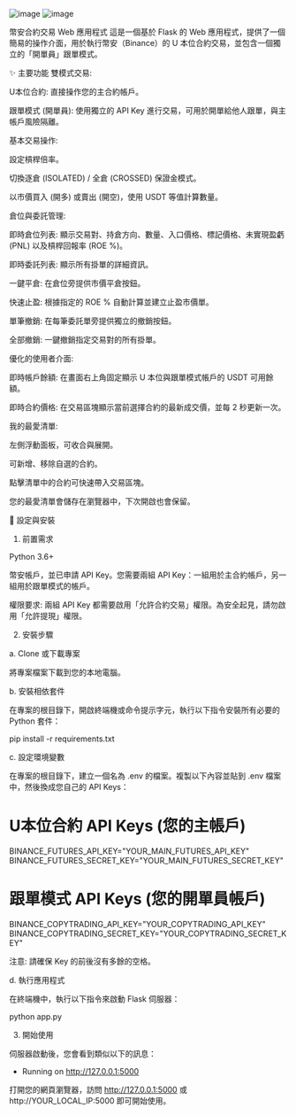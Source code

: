 ![image](https://github.com/user-attachments/assets/16fae020-e9b0-4570-a340-90e4bcf3e0c6)
![image](https://github.com/user-attachments/assets/03ae879c-af66-4e0f-979b-fa24d8ba20f6)


幣安合約交易 Web 應用程式
這是一個基於 Flask 的 Web 應用程式，提供了一個簡易的操作介面，用於執行幣安（Binance）的 U 本位合約交易，並包含一個獨立的「開單員」跟單模式。

✨ 主要功能
雙模式交易:

U本位合約: 直接操作您的主合約帳戶。

跟單模式 (開單員): 使用獨立的 API Key 進行交易，可用於開單給他人跟單，與主帳戶風險隔離。

基本交易操作:

設定槓桿倍率。

切換逐倉 (ISOLATED) / 全倉 (CROSSED) 保證金模式。

以市價買入 (開多) 或賣出 (開空)，使用 USDT 等值計算數量。

倉位與委託管理:

即時倉位列表: 顯示交易對、持倉方向、數量、入口價格、標記價格、未實現盈虧 (PNL) 以及槓桿回報率 (ROE %)。

即時委託列表: 顯示所有掛單的詳細資訊。

一鍵平倉: 在倉位旁提供市價平倉按鈕。

快速止盈: 根據指定的 ROE % 自動計算並建立止盈市價單。

單筆撤銷: 在每筆委託單旁提供獨立的撤銷按鈕。

全部撤銷: 一鍵撤銷指定交易對的所有掛單。

優化的使用者介面:

即時帳戶餘額: 在畫面右上角固定顯示 U 本位與跟單模式帳戶的 USDT 可用餘額。

即時合約價格: 在交易區塊顯示當前選擇合約的最新成交價，並每 2 秒更新一次。

我的最愛清單:

左側浮動面板，可收合與展開。

可新增、移除自選的合約。

點擊清單中的合約可快速帶入交易區塊。

您的最愛清單會儲存在瀏覽器中，下次開啟也會保留。

🚀 設定與安裝
1. 前置需求

Python 3.6+

幣安帳戶，並已申請 API Key。您需要兩組 API Key：一組用於主合約帳戶，另一組用於跟單模式的帳戶。

權限要求: 兩組 API Key 都需要啟用「允許合約交易」權限。為安全起見，請勿啟用「允許提現」權限。

2. 安裝步驟

a. Clone 或下載專案

將專案檔案下載到您的本地電腦。

b. 安裝相依套件

在專案的根目錄下，開啟終端機或命令提示字元，執行以下指令安裝所有必要的 Python 套件：

pip install -r requirements.txt

c. 設定環境變數

在專案的根目錄下，建立一個名為 .env 的檔案。複製以下內容並貼到 .env 檔案中，然後換成您自己的 API Keys：

# U本位合約 API Keys (您的主帳戶)
BINANCE_FUTURES_API_KEY="YOUR_MAIN_FUTURES_API_KEY"
BINANCE_FUTURES_SECRET_KEY="YOUR_MAIN_FUTURES_SECRET_KEY"

# 跟單模式 API Keys (您的開單員帳戶)
BINANCE_COPYTRADING_API_KEY="YOUR_COPYTRADING_API_KEY"
BINANCE_COPYTRADING_SECRET_KEY="YOUR_COPYTRADING_SECRET_KEY"

注意: 請確保 Key 的前後沒有多餘的空格。

d. 執行應用程式

在終端機中，執行以下指令來啟動 Flask 伺服器：

python app.py

3. 開始使用

伺服器啟動後，您會看到類似以下的訊息：

 * Running on http://127.0.0.1:5000

打開您的網頁瀏覽器，訪問 http://127.0.0.1:5000 或 http://YOUR_LOCAL_IP:5000 即可開始使用。
